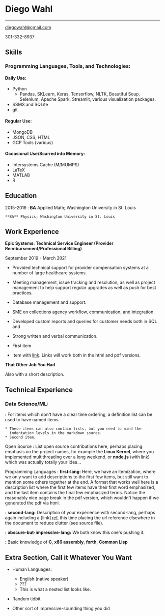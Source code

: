 
Diego Wahl
============

-------------------     ----------------------------
diegowahl@gmail.com

301-332-8937

Skills
---------
### Programming Languages, Tools, and Technologies:

#### Daily Use:
* Python
    - Pandas, SKLearn, Keras, Tensorflow, NLTK, Beautiful Soup, Selenium, Apache Spark, Streamlit, various visualization packages.
* SSMS and SQLite
* git

#### Regular Use:
* MongoDB
* JSON, CSS, HTML
* GCP Tools (various)

#### Occasional Use/Scarred into Memory:
* Intersystems Cache (M/MUMPS)
* LaTeX
* MATLAB
* R


Education
---------

2015-2019 
:   **BA** Applied Math; Washington University in St. Louis

    **BA** Physics; Washington University in St. Louis


Work Experience
----------

**Epic Systems: Technical Service Engineer (Provider Reimbursement/Professional Billing)**

September 2019 - March 2021 

* Provided technical support for provider compensation systems at a number of large healthcare systems. 
* Meeting management, issue tracking and resolution, as well as project management to help support regular upgrades as well as push for best practices.
* Database management and support.
* SME on collections agency workflow, communication, and integration.
* Developed custom reports and queries for customer needs both in SQL and 
* Strong written and verbal communication.


* First item

* Item with [link](http://www.example.com). Links will work both in
  the html and pdf versions.

**That Other Job You Had**

Also with a short description.

Technical Experience
--------------------

### Data Science/ML:
:   For items which don't have a clear time ordering, a definition
    list can be used to have named items.

    * These items can also contain lists, but you need to mind the
      indentation levels in the markdown source.
    * Second item.

Open Source
:   List open source contributions here, perhaps placing emphasis on
    the project names, for example the **Linux Kernel**, where you
    implemented multithreading over a long weekend, or **node.js**
    (with [link](http://nodejs.org)) which was actually totally
    your idea...

Programming Languages
:   **first-lang:** Here, we have an itemization, where we only want
    to add descriptions to the first few items, but still want to
    mention some others together at the end. A format that works well
    here is a description list where the first few items have their
    first word emphasized, and the last item contains the final few
    emphasized terms. Notice the reasonably nice page break in the pdf
    version, which wouldn't happen if we generated the pdf via html.

:   **second-lang:** Description of your experience with second-lang,
    perhaps again including a [link] [ref], this time placing the url
    reference elsewhere in the document to reduce clutter (see source
    file). 

:   **obscure-but-impressive-lang:** We both know this one's pushing
    it.

:   Basic knowledge of **C**, **x86 assembly**, **forth**, **Common Lisp**

[ref]: https://github.com/githubuser/superlongprojectname

Extra Section, Call it Whatever You Want
----------------------------------------

* Human Languages:

     * English (native speaker)
     * ???
     * This is what a nested list looks like.

* Random tidbit

* Other sort of impressive-sounding thing you did